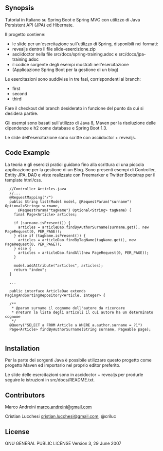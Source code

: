 ## Synopsis

Tutorial in Italiano su Spring Boot e Spring MVC con utilizzo di Java Persistent API (JPA) ed Hibernate.

Il progetto contiene:
 - le slide per un'esercitazione sull'utilizzo di Spring, disponibili nei formati:
  - revealjs dentro il file slide-esercizione.zip
  - asciidoctor nella file src/docs/spring-training.adoc e src/docs/jpa-training.adoc
 - il codice sorgente degli esempi mostrati nell'esercitazione
  - (Applicazione Spring Boot per la gestione di un blog)

Le esercitazioni sono suddivise in tre fasi, corrispondenti ai branch:
 - first
 - second
 - third

Fare il checkout del branch desiderato in funzione del punto da cui si desidera partire.

Gli esempi sono basati sull'utilizzo di Java 8, Maven per la
risoluzione delle dipendenze e h2 come database e Spring Boot 1.3.

Le slide dell'esercitazione sono scritte con asciidoctor + revealjs.

## Code Example

La teoria e gli esercizi pratici guidano fino alla scrittura di una piccola applicazione
per la gestione di un Blog.
Sono presenti esempi di Controller, Entity JPA, DAO e viste realizzate con Freemarker e
Twitter Bootstrap per il template html/css.

```
  //Controller Articles.java
  //...
  @RequestMapping("/")
  public String list(Model model, @RequestParam("surname") Optional<String> surname,
      @RequestParam("tagName") Optional<String> tagName) {
    final Page<Article> articles;

    if (surname.isPresent()) {
      articles = articleDao.findByAuthorSurname(surname.get(), new PageRequest(0, PER_PAGE));
    } else if (tagName.isPresent()) {
      articles = articleDao.findByTagName(tagName.get(), new PageRequest(0, PER_PAGE));
    } else {
      articles = articleDao.findAll(new PageRequest(0, PER_PAGE));
    }

    model.addAttribute("articles", articles);
    return "index";
  }
  
  ...
  
  public interface ArticleDao extends PagingAndSortingRepository<Article, Integer> {

  /**
   * @param surname il cognome dell'autore da ricercare
   * @return la lista degli articoli il cui autore ha un determinato cognome
   */
  @Query("SELECT a FROM Article a WHERE a.author.surname = ?1")
  Page<Article> findByAuthorSurname(String surname, Pageable page);
  
```

## Installation

Per la parte dei sorgenti Java è possibile utilizzare questo progetto
come progetto Maven ed importarlo nel proprio editor preferito.

Le slide delle esercitazioni sono in ascidoctor + revealjs per
produrle seguire le istruzioni in src/docs/README.txt.

## Contributors

Marco Andreini <marco.andreini@gmail.com>

Cristian Lucchesi <cristian.lucchesi@gmail.com>, @criluc

## License

GNU GENERAL PUBLIC LICENSE
Version 3, 29 June 2007
